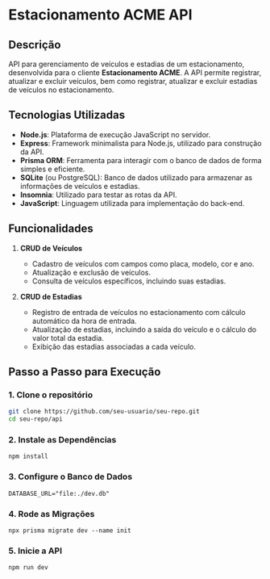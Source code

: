 # Estacionamento ACME API

## Descrição
API para gerenciamento de veículos e estadias de um estacionamento, desenvolvida para o cliente **Estacionamento ACME**. A API permite registrar, atualizar e excluir veículos, bem como registrar, atualizar e excluir estadias de veículos no estacionamento.

## Tecnologias Utilizadas

- **Node.js**: Plataforma de execução JavaScript no servidor.
- **Express**: Framework minimalista para Node.js, utilizado para construção da API.
- **Prisma ORM**: Ferramenta para interagir com o banco de dados de forma simples e eficiente.
- **SQLite** (ou PostgreSQL): Banco de dados utilizado para armazenar as informações de veículos e estadias.
- **Insomnia**: Utilizado para testar as rotas da API.
- **JavaScript**: Linguagem utilizada para implementação do back-end.

## Funcionalidades

1. **CRUD de Veículos**
   - Cadastro de veículos com campos como placa, modelo, cor e ano.
   - Atualização e exclusão de veículos.
   - Consulta de veículos específicos, incluindo suas estadias.

2. **CRUD de Estadias**
   - Registro de entrada de veículos no estacionamento com cálculo automático da hora de entrada.
   - Atualização de estadias, incluindo a saída do veículo e o cálculo do valor total da estadia.
   - Exibição das estadias associadas a cada veículo.

## Passo a Passo para Execução

### 1. Clone o repositório

```bash
git clone https://github.com/seu-usuario/seu-repo.git
cd seu-repo/api
```
### 2. Instale as Dependências

```
npm install
```

### 3. Configure o Banco de Dados

```
DATABASE_URL="file:./dev.db"
```

### 4. Rode as Migrações

```
npx prisma migrate dev --name init
```

### 5. Inicie a API

```
npm run dev
```
